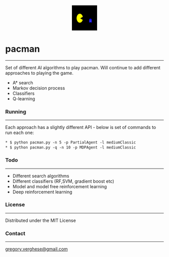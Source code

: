 <br />
<p align="center">
  <a href=>
    <img src="images/pacmanlogo.svg" alt="Logo" width="80" height="80">
  </a>

# pacman
-------------

Set of different AI algorithms to play pacman. Will continue to add different approaches to playing the game. 

* A* search
* Markov decision process
* Classifiers
* Q-learning

### Running
-------------

Each approach has a slightly different API - below is set of commands to run each one:

    * $ python pacman.py -n 5 -p PartialAgent -l mediumClassic
    * $ python pacman.py -q -n 10 -p MDPAgent -l mediumClassic
    

### Todo
-------------

* Different search algorithms
* Different classifiers (RF,SVM, gradient boost etc)
* Model and model free reinforcement learning
* Deep reinforcement learning

### License
-------------

Distributed under the MIT License

### Contact
-------------

gregory.verghese@gmail.com
